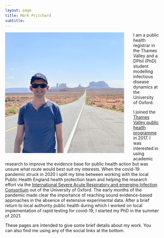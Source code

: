 ```yaml
---
layout: page
title: Mark Pritchard
subtitle: 
---
```


<img style="float: left; padding: 0px 30px 20px 0px;" width="390" height="395" src="https://github.com/markgpritchard/markgpritchard.github.io/blob/master/assets/img/IMG_0598.jpg?raw=true" alt="Mark Pritchard, photographed in southern Utah near Monument Valley"/>

I am a public health registrar in the Thames Valley and a DPhil (PhD) student modelling infectious disease dynamics at the University of Oxford. 

I joined the [Thames Valley public health programme](https://www.oxsph.org/) in 2017. I was interested in using academic research to improve the evidence base for public health action but was unsure what route would best suit my interests. When the covid-19 pandemic struck in 2020 I split my time between working with the local Public Health England health protection team and helping the research effort via the [International Severe Acute Respiratory and emerging Infection Consortium](https://isaric.org/) out of the University of Oxford. The early months of the pandemic made clear the importance of reaching sound evidence-based approaches in the absence of extensive experimental data. After a brief return to local authority public health during which I worked on local implementation of rapid testing for covid-19, I started my PhD in the summer of 2021.

These pages are intended to give some brief details about my work. You can also find me using any of the social links at the bottom. 


<a rel="me" href="https://toot.community/@markgpritchard" />
